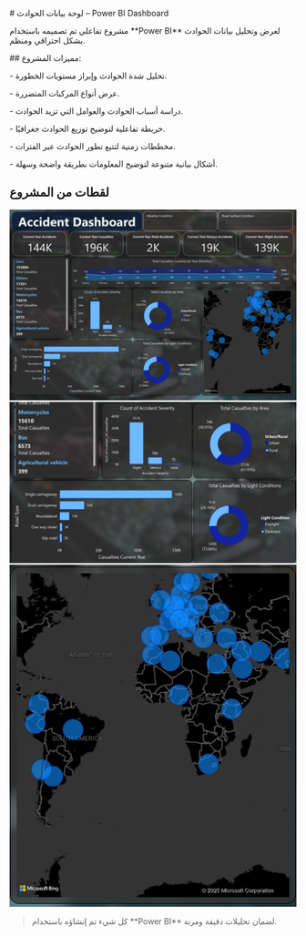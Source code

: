 \# لوحة بيانات الحوادث – Power BI Dashboard



مشروع تفاعلي تم تصميمه باستخدام \*\*Power BI\*\* لعرض وتحليل بيانات الحوادث بشكل احترافي ومنظم.



\## مميزات المشروع:

\- تحليل شدة الحوادث وإبراز مستويات الخطورة.

\- عرض أنواع المركبات المتضررة.

\- دراسة أسباب الحوادث والعوامل التي تزيد الحوادث.

\- خريطة تفاعلية لتوضيح توزيع الحوادث جغرافيًا.

\- مخططات زمنية لتتبع تطور الحوادث عبر الفترات.

\- أشكال بيانية متنوعة لتوضيح المعلومات بطريقة واضحة وسهلة.


## لقطات من المشروع

![Full Dashboard](./DashboardAccidentsFull.jpg)
![Charts](./DashboardAccidentsCharts.jpg)
![Map](./DashboardAccidentsMap.jpg)




> كل شيء تم إنشاؤه باستخدام \*\*Power BI\*\* لضمان تحليلات دقيقة ومرنة.


